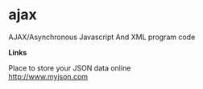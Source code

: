 # ajax
AJAX/Asynchronous Javascript And XML program code

**Links**

Place to store your JSON data online  
http://www.myjson.com

